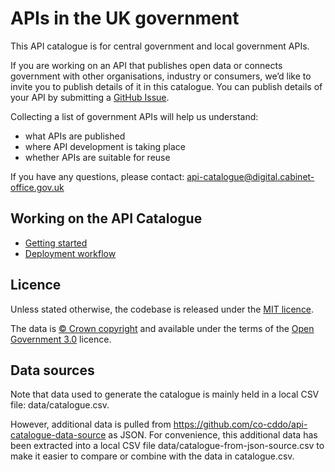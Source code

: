 # APIs in the UK government

This API catalogue is for central government and local government APIs.

If you are working on an API that publishes open data or connects government with other organisations, industry or consumers, we’d like to invite you to publish details of it in this catalogue. You can publish details of your API by submitting a [GitHub Issue](https://github.com/co-cddo/api-catalogue/issues).

Collecting a list of government APIs will help us understand:

* what APIs are published
* where API development is taking place
* whether APIs are suitable for reuse

If you have any questions, please contact:
api-catalogue@digital.cabinet-office.gov.uk

## Working on the API Catalogue

- [Getting started](./docs/getting_started.md)
- [Deployment workflow](./docs/deployment.md)

## Licence

Unless stated otherwise, the codebase is released under the [MIT licence](./LICENSE).

The data is [© Crown
copyright](http://www.nationalarchives.gov.uk/information-management/re-using-public-sector-information/copyright-and-re-use/crown-copyright/)
and available under the terms of the [Open Government
3.0](https://www.nationalarchives.gov.uk/doc/open-government-licence/version/3/)
licence.

## Data sources

Note that data used to generate the catalogue is mainly held in a local CSV file: data/catalogue.csv.

However, additional data is pulled from https://github.com/co-cddo/api-catalogue-data-source as JSON. For convenience, this additional
data has been extracted into a local CSV file data/catalogue-from-json-source.csv to make it easier to compare or combine with the data
in catalogue.csv.
